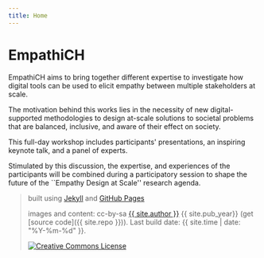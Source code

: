 ```yaml
---
title: Home
---
```


# EmpathiCH

EmpathiCH aims to bring together different expertise to investigate how digital tools can be used to elicit empathy between multiple stakeholders at scale.
  
The motivation behind this works lies in the necessity of new digital-supported methodologies to design at-scale solutions to societal problems that are balanced, inclusive, and aware of their effect on society.
  
This full-day workshop includes participants' presentations, an inspiring keynote talk, and a panel of experts.
  
Stimulated by this discussion, the expertise, and experiences of the participants will be combined during a participatory session to shape the future of the ``Empathy Design at Scale'' research agenda.

 
> built using [Jekyll](https://jekyllrb.com/) and [GitHub Pages](https://pages.github.com/)
>
> images and content: cc-by-sa <a href="https://github.com/{{ site.github_username }}">{{ site.author }}</a> {{ site.pub_year}} (get [source code]({{ site.repo }})).
> Last build date: {{ site.time | date: "%Y-%m-%d" }}.
>
> <a href="http://creativecommons.org/licenses/by-sa/4.0/" rel="license"><img style="border-width: 0;" src="https://i.creativecommons.org/l/by-sa/4.0/88x31.png" alt="Creative Commons License" /></a>
